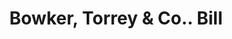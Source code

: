 ---
doi: 10.7916/D8V13H0G
date_other: '1870'
date_other_textual: 1870-1879
form: printed ephemera
genre:
- Invoices
name:
- Bowker, Torrey & Co.
object_in_context_url: https://biggert.cul.columbia.edu/items/view/ave_biggert_01849
subject_hierarchical_geographic:
- Boston, Massachusetts, United States
subject_name:
- Bowker, Torrey & Co.
title: Bowker, Torrey & Co.. Bill
sort_title: Bowker, Torrey & Co.. Bill
call_number: ave_biggert_01849
coordinates:
- 42.35805555555556,-71.06361111111111
pid: ave_biggert_01849
identifiers: ave_biggert_01849
thumbnail: https://derivativo-3.library.columbia.edu/iiif/2/ldpd:490699/full/!256,256/0/native.jpg
permalink: "/items/ave_biggert_01849/"
layout: iiif-image-page
---